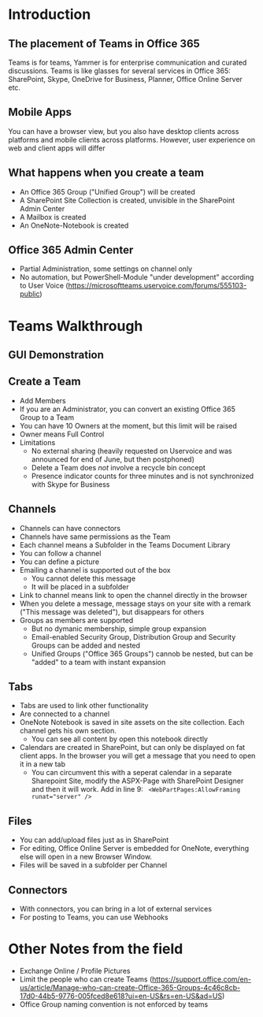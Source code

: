 # Introduction
## The placement of Teams in Office 365
Teams is for teams, Yammer is for enterprise communication and curated discussions. Teams is like glasses for several services in Office 365: SharePoint, Skype, OneDrive for Business, Planner, Office Online Server etc.

## Mobile Apps
You can have a browser view, but you also have desktop clients across platforms and mobile clients across platforms. However, user experience on web and client apps will differ

## What happens when you create a team
* An Office 365 Group ("Unified Group") will be created
* A SharePoint Site Collection is created, unvisible in the SharePoint Admin Center
* A Mailbox is created
* An OneNote-Notebook is created

## Office 365 Admin Center
* Partial Administration, some settings on channel only
* No automation, but PowerShell-Module "under development" according to User Voice (https://microsoftteams.uservoice.com/forums/555103-public)

# Teams Walkthrough
## GUI Demonstration
## Create a Team
* Add Members
* If you are an Administrator, you can convert an existing Office 365 Group to a Team
* You can have 10 Owners at the moment, but this limit will be raised
* Owner means Full Control
* Limitations
    * No external sharing (heavily requested on Uservoice and was announced for end of June, but then postphoned)
    * Delete a Team does _not_ involve a recycle bin concept
    * Presence indicator counts for three minutes and is not synchronized with Skype for Business
## Channels
* Channels can have connectors
* Channels have same permissions as the Team
* Each channel means a Subfolder in the Teams Document Library
* You can follow a channel
* You can define a picture
* Emailing a channel is supported out of the box
    * You cannot delete this message
    * It will be placed in a subfolder
* Link to channel means link to open the channel directly in the browser
* When you delete a message, message stays on your site with a remark ("This message was deleted"), but disappears for others
* Groups as members are supported
    * But no dymanic membership, simple group expansion
    * Email-enabled Security Group, Distribution Group and Security Groups can be added and nested
    * Unified Groups ("Office 365 Groups") cannob be nested, but can be "added" to a team with instant expansion
## Tabs
* Tabs are used to link other functionality
* Are connected to a channel
* OneNote Notebook is saved in site assets on the site collection. Each channel gets his own section.
    * You can see all content by open this notebook directly
* Calendars are created in SharePoint, but can only be displayed on fat client apps. In the browser you will get a message that you need to open it in a new tab
    * You can circumvent this with a seperat calendar in a separate Sharepoint Site, modify the ASPX-Page with SharePoint Designer and then it will work. Add in line 9:
    ```` <WebPartPages:AllowFraming runat="server" />````
## Files
* You can add/upload files just as in SharePoint
* For editing, Office Online Server is embedded for OneNote, everything else will open in a new Browser Window.
* Files will be saved in a subfolder per Channel
## Connectors
* With connectors, you can bring in a lot of external services
* For posting to Teams, you can use Webhooks
# Other Notes from the field
* Exchange Online / Profile Pictures
* Limit the people who can create Teams (https://support.office.com/en-us/article/Manage-who-can-create-Office-365-Groups-4c46c8cb-17d0-44b5-9776-005fced8e618?ui=en-US&rs=en-US&ad=US)
* Office Group naming convention is not enforced by teams

